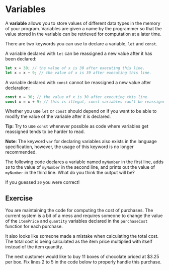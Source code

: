 # Variables

A **variable** allows you to store values of different data types in the 
memory of your program. Variables are given a name by the programmer so that 
the value stored in the variable can be retrieved for computation at a later 
time.

There are two keywords you can use to declare a variable, `let` and `const`. 

A variable declared with `let` can be reassigned a new value after 
it has been declared:
```js
let x = 30; // the value of x is 30 after executing this line.
let x = x + 9; // the value of x is 39 after executing this line.
```

A variable declared with `const` cannot be reassigned a new value after 
declaration:
```js
const x = 30; // the value of x is 30 after executing this line.
const x = x + 9; // this is illegal, const variables can't be reassigned.
```

Whether you use `let` or `const` should depend on if you want to be able to 
modify the value of the variable after it is declared. 

<div class="tip">

**Tip:** Try to use `const` whenever possible as code where variables get 
reassigned tends to be harder to read.

</div>

<div class="note">

**Note**: The keyword `var` for declaring variables 
also exists in the language specification, however, the usage of this 
keyword is no longer recommended.

</div>

The following code declares a variable named `myNumber` in the first line, 
adds `10` to the value of `myNumber` in the second line, and prints out the 
value of `myNumber` in the third line. What do you think the output will be?

<div class="editor" source="my-number.js"></div>

If you guessed `30` you were correct!

## Exercise

You are maintaining the code for computing the cost of purchases. 
The current system is a bit of a mess and requires 
someone to change the value of the `itemPrice` and `quantity` variables 
declared in the `purchaseCost` function for each purchase.

It also looks like someone made a mistake when calculating the total cost. 
The total cost is being calculated as the item price multiplied with itself 
instead of the item quantity.

The next customer would like to buy 11 boxes of chocolate priced at $3.25 per 
box. Fix lines 2 to 5 in the code below to properly handle this purchase.

<div class="editor" source="exercise.js" tests="tests.js"></div>
